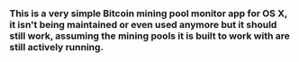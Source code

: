 ### This is a very simple Bitcoin mining pool monitor app for OS X, it isn't being maintained or even used anymore but it should still work, assuming the mining pools it is built to work with are still actively running.